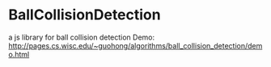 # BallCollisionDetection
a js library for ball collision detection
Demo: http://pages.cs.wisc.edu/~guohong/algorithms/ball_collision_detection/demo.html
